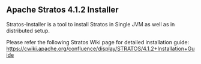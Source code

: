 Apache Stratos 4.1.2 Installer
------------------------------

Stratos-Installer is a tool to install Stratos in Single JVM as well as in distributed setup.

Please refer the following Stratos Wiki page for detailed installation guide:
https://cwiki.apache.org/confluence/display/STRATOS/4.1.2+Installation+Guide
